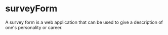 # surveyForm
A survey form is a web application that can be used to give a description of one's personality or career.
